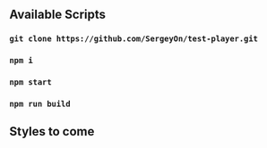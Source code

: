 ## Available Scripts

### `git clone https://github.com/SergeyOn/test-player.git`

### `npm i`

### `npm start`

### `npm run build`

## Styles to come
